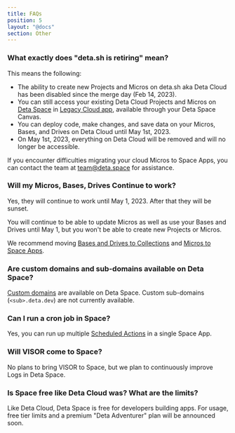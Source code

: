 ```yaml
---
title: FAQs
position: 5
layout: "@docs"
section: Other
---
```


### What exactly does "deta.sh is retiring" mean?

This means the following:
- The ability to create new Projects and Micros on deta.sh aka Deta Cloud has been disabled since the merge day (Feb 14, 2023).
- You can still access your existing Deta Cloud Projects and Micros on [Deta Space](https://deta.space) in [Legacy Cloud app](https://deta.space/migration/learn-more/legacy-mode#the-legacy-cloud-app), available through your Deta Space Canvas.
- You can deploy code, make changes, and save data on your Micros, Bases, and Drives on Deta Cloud until May 1st, 2023.
- On May 1st, 2023, everything on Deta Cloud will be removed and will no longer be accessible.

If you encounter difficulties migrating your cloud Micros to Space Apps, you can contact the team at team@deta.space for assistance.


### Will my Micros, Bases, Drives Continue to work?

Yes, they will continue to work until May 1, 2023. After that they will be sunset.

You will continue to be able to update Micros as well as use your Bases and Drives until May 1, but you won't be able to create new Projects or Micros.

We recommend moving [Bases and Drives to Collections](/migration/migration-guides/import-a-project) and [Micros to Space Apps](/migration/migration-guides/migrate-a-micro).

### Are custom domains and sub-domains available on Deta Space?

[Custom domains](https://deta.space/manual/features/custom-domains) are available on Deta Space. Custom sub-domains (`<sub>.deta.dev`) are not currently available.

### Can I run a cron job in Space?

Yes, you can run up multiple [Scheduled Actions](https://deta.space/manual/features/scheduled-actions) in a single Space App.


### Will VISOR come to Space?

No plans to bring VISOR to Space, but we plan to continuously improve Logs in Deta Space.

### Is Space free like Deta Cloud was? What are the limits?

Like Deta Cloud, Deta Space is free for developers building apps. For usage, free tier limits and a premium "Deta Adventurer" plan will be announced soon.